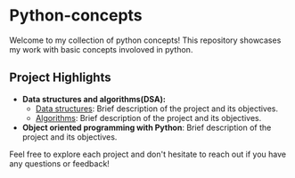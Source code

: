 # Python-concepts

Welcome to my collection of python concepts! This repository showcases my work with basic concepts involoved in python.

## Project Highlights

- **Data structures and algorithms(DSA):**
  - [Data structures](link): Brief description of the project and its objectives.
  - [Algorithms](link): Brief description of the project and its objectives.
- **Object oriented programming with Python**: Brief description of the project and its objectives.

Feel free to explore each project and don't hesitate to reach out if you have any questions or feedback!

